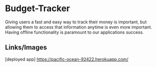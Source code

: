 # Budget-Tracker
Giving users a fast and easy way to track their money is important, but allowing them to access that information anytime is even more important. Having offline functionality is paramount to our applications success.

## Links/Images

[deployed app] https://pacific-ocean-92422.herokuapp.com/